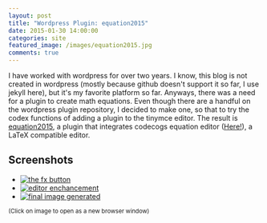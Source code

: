 ```yaml
---
layout: post
title: "Wordpress Plugin: equation2015"
date: 2015-01-30 14:00:00
categories: site
featured_image: /images/equation2015.jpg
comments: true
---
```


I have worked with wordpress for over two years. I know, this blog is not created in wordpress (mostly because github doesn't support it so far, I use jekyll here), but it's my favorite platform so far. Anyways, there was a need for a plugin to create math equations. Even though there are a handful on the wordpress plugin repository, I decided to make one, so that to try the codex functions of adding a plugin to the tinymce editor. The result is <a href="https://github.com/ditikos/equation2015" target="_new">equation2015</a>, a plugin that integrates codecogs equation editor (<a href="https://latex.codecogs.com/" target="_new">Here!</a>), a LaTeX compatible editor.

## Screenshots

<div class="gallery">
<ul>
<li><a href="{{ site.url }}/images/equation2015/001.jpg" target="_new"><img src="{{ site.url }}/images/equation2015/001.jpg" alt="the fx button"/></a></li>
<li><a href="{{ site.url }}/images/equation2015/002.jpg" target="_new"><img src="{{ site.url }}/images/equation2015/002.jpg" alt="editor enchancement"/></a></li>
<li><a href="{{ site.url }}/images/equation2015/003.jpg" target="_new"><img src="{{ site.url }}/images/equation2015/003.jpg" alt="final image generated"/></a></li>
</ul>
<small>(Click on image to open as a new browser window)</small>
</div>